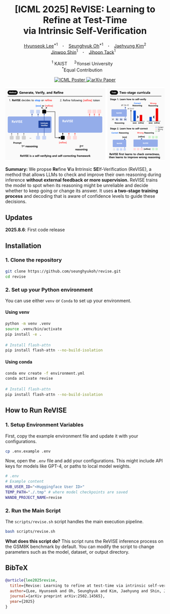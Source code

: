 <h1 align="center">[ICML 2025] ReVISE: Learning to Refine at Test-Time <br>via Intrinsic Self-Verification
</h1>

<div align="center">
  <a href="https://hyunseoklee-ai.github.io/" target="_blank">Hyunseok&nbsp;Lee</a><sup>*1</sup> &ensp; <b>&middot;</b> &ensp;
  <a href="https://seunghyukoh.com" target="_blank">Seunghyuk&nbsp;Oh</a><sup>*1</sup> &ensp; <b>&middot;</b> &ensp;
  <a href="https://sites.google.com/view/jaehyungkim" target="_blank">Jaehyung&nbsp;Kim</a><sup>2</sup>
  <br>
  <a href="https://alinlab.kaist.ac.kr/shin.html" target="_blank">Jinwoo&nbsp;Shin</a><sup>1</sup> &ensp; <b>&middot;</b> &ensp;
  <a href="https://jihoontack.github.io/" target="_blank">Jihoon&nbsp;Tack</a><sup>1</sup> &ensp;
  <br>
  <br>
  <sup>1</sup> KAIST &emsp; <sup>2</sup>Yonsei University &emsp; <br>
  <sup>*</sup>Equal Contribution &emsp; <br>
</div>

<p align="center">
  <a href="https://icml.cc/virtual/2025/poster/44699">
    <img src="https://img.shields.io/badge/ICML 2025-Poster-orange" alt="ICML Poster">
  </a>
  <a href="https://arxiv.org/abs/2502.14565">
    <img src="https://img.shields.io/badge/arXiv-2502.14565-b31b1b.svg" alt="arXiv Paper">
  </a>
</p>


<p align="center">
  <img src="./assets/concept_figure.png" alt="ReVISE Overview" width="1024"/>
</p>

**Summary:** We propse **Re**fine **V**ia **I**ntrinsic **SE**lf-Verification (ReVISE), a method that allows LLMs to check and improve their own reasoning during inference **without external feedback or more supervision.** ReVISE trains the model to spot when its reasoning might be unreliable and decide whether to keep going or change its answer. It uses **a two-stage training process** and decoding that is aware of confidence levels to guide these decisions.

## Updates

**2025.8.6**: First code release

## Installation

### 1. Clone the repository

```bash
git clone https://github.com/seunghyukoh/revise.git
cd revise
```

### 2. Set up your Python environment

You can use either `venv` or `Conda` to set up your environment. 

#### Using venv

```bash
python -m venv .venv
source .venv/bin/activate
pip install -e .

# Install flash-attn
pip install flash-attn --no-build-isolation
```

#### Using conda

````bash
conda env create -f environment.yml
conda activate revise

# Install flash-attn
pip install flash-attn --no-build-isolation
````

## How to Run ReVISE

### 1. Setup Environment Variables

First, copy the example environment file and update it with your configurations.

```bash
cp .env.example .env
```

Now, open the `.env` file and add your configurations. This might include API keys for models like GPT-4, or paths to local model weights.

```bash
# .env
# Example content
HUB_USER_ID="<Huggingface User ID>"
TEMP_PATH="./.tmp" # where model checkpoints are saved
WANDB_PROJECT_NAME=revise
```

### 2. Run the Main Script

The `scripts/revise.sh` script handles the main execution pipeline.

```bash
bash scripts/revise.sh
```

**What does this script do?**
This script runs the ReVISE inference process on the GSM8K benchmark by default. You can modify the script to change parameters such as the model, dataset, or output directory.

## BibTeX

```bibtex
@article{lee2025revise,
  title={Revise: Learning to refine at test-time via intrinsic self-verification},
  author={Lee, Hyunseok and Oh, Seunghyuk and Kim, Jaehyung and Shin, Jinwoo and Tack, Jihoon},
  journal={arXiv preprint arXiv:2502.14565},
  year={2025}
}
```
